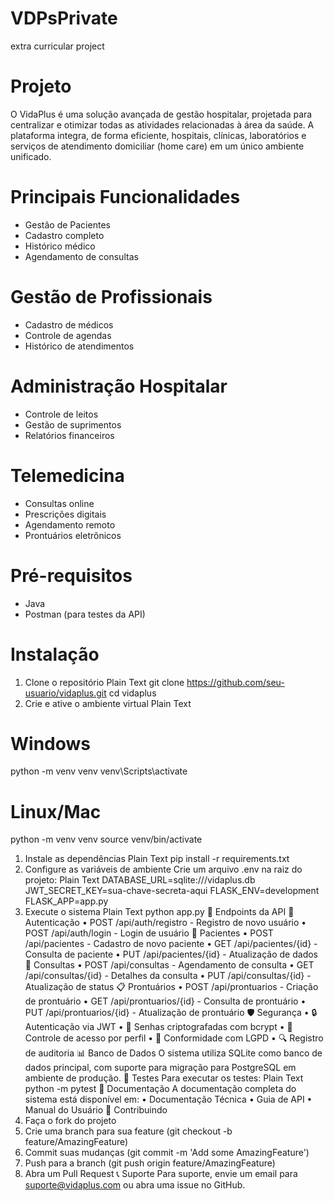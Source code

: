 # VDPsPrivate
extra curricular project

# Projeto
O VidaPlus é uma solução avançada de gestão hospitalar, projetada para centralizar e otimizar todas as atividades relacionadas à área da saúde. A plataforma integra, de forma eficiente, hospitais, clínicas, laboratórios e serviços de atendimento domiciliar (home care) em um único ambiente unificado.

# Principais Funcionalidades
* Gestão de Pacientes
* Cadastro completo
* Histórico médico
* Agendamento de consultas

# Gestão de Profissionais
* Cadastro de médicos
* Controle de agendas
*	Histórico de atendimentos
# Administração Hospitalar
* Controle de leitos
* Gestão de suprimentos
* Relatórios financeiros

#  Telemedicina
*	Consultas online
*	Prescrições digitais
*	Agendamento remoto
*	Prontuários eletrônicos

# Pré-requisitos
*	Java
*	Postman (para testes da API)
# Instalação
1.	Clone o repositório
Plain Text
git clone https://github.com/seu-usuario/vidaplus.git
cd vidaplus
1.	Crie e ative o ambiente virtual
Plain Text
# Windows
python -m venv venv
venv\Scripts\activate
# Linux/Mac
python -m venv venv
source venv/bin/activate
1.	Instale as dependências
Plain Text
pip install -r requirements.txt
1.	Configure as variáveis de ambiente Crie um arquivo .env na raiz do projeto:
Plain Text
DATABASE_URL=sqlite:///vidaplus.db
JWT_SECRET_KEY=sua-chave-secreta-aqui
FLASK_ENV=development
FLASK_APP=app.py
1.	Execute o sistema
Plain Text
python app.py
📡 Endpoints da API
🔐 Autenticação
•	POST /api/auth/registro - Registro de novo usuário
•	POST /api/auth/login - Login de usuário
👤 Pacientes
•	POST /api/pacientes - Cadastro de novo paciente
•	GET /api/pacientes/{id} - Consulta de paciente
•	PUT /api/pacientes/{id} - Atualização de dados
📅 Consultas
•	POST /api/consultas - Agendamento de consulta
•	GET /api/consultas/{id} - Detalhes da consulta
•	PUT /api/consultas/{id} - Atualização de status
📋 Prontuários
•	POST /api/prontuarios - Criação de prontuário
•	GET /api/prontuarios/{id} - Consulta de prontuário
•	PUT /api/prontuarios/{id} - Atualização de prontuário
🛡️ Segurança
•	🔒 Autenticação via JWT
•	🔐 Senhas criptografadas com bcrypt
•	👥 Controle de acesso por perfil
•	📜 Conformidade com LGPD
•	🔍 Registro de auditoria
📊 Banco de Dados
O sistema utiliza SQLite como banco de dados principal, com suporte para migração para PostgreSQL em ambiente de produção.
🧪 Testes
Para executar os testes:
Plain Text
python -m pytest
📝 Documentação
A documentação completa do sistema está disponível em:
•	Documentação Técnica
•	Guia de API
•	Manual do Usuário
🤝 Contribuindo
1.	Faça o fork do projeto
2.	Crie uma branch para sua feature (git checkout -b feature/AmazingFeature)
3.	Commit suas mudanças (git commit -m 'Add some AmazingFeature')
4.	Push para a branch (git push origin feature/AmazingFeature)
5.	Abra um Pull Request
📞 Suporte
Para suporte, envie um email para suporte@vidaplus.com ou abra uma issue no GitHub.

